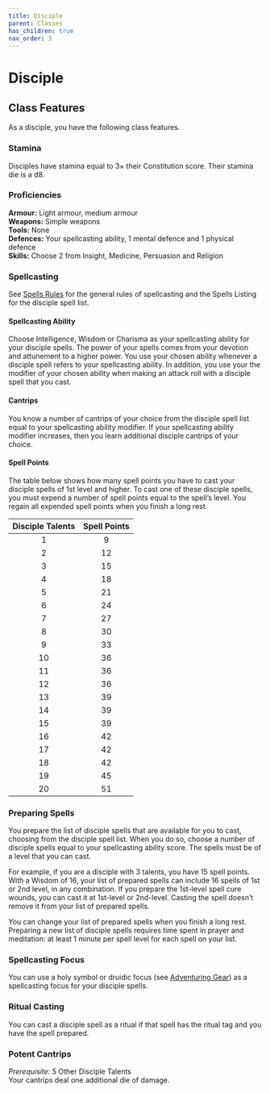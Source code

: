 ```yaml
---
title: Disciple
parent: Classes
has_children: true
nav_order: 3
---
```


# Disciple

## Class Features
As a disciple, you have the following class features.

### Stamina
Disciples have stamina equal to 3× their Constitution score. Their stamina die is a d8.

### Proficiencies
**Armour:** Light armour, medium armour<br>
**Weapons:** Simple weapons<br>
**Tools:** None<br>
**Defences:** Your spellcasting ability, 1 mental defence and 1 physical defence<br>
**Skills:** Choose 2 from Insight, Medicine, Persuasion and Religion

### Spellcasting
See [Spells Rules](https://stormchaserroleplaying.com/stormchaserRPG/Spellcasting/) for the general rules of spellcasting and the Spells Listing for the disciple spell list.

#### Spellcasting Ability
Choose Intelligence, Wisdom or Charisma as your spellcasting ability for your disciple spells. The power of your spells comes from your devotion and attunement to a higher power. You use your chosen ability whenever a disciple spell refers to your spellcasting ability. In addition, you use your the modifier of your chosen ability when making an attack roll with a disciple spell that you cast.

#### Cantrips
You know a number of cantrips of your choice from the disciple spell list equal to your spellcasting ability modifier. If your spellcasting ability modifier increases, then you learn additional disciple cantrips of your choice.

#### Spell Points
The table below shows how many spell points you have to cast your disciple spells of 1st level and higher. To cast one of these disciple spells, you must expend a number of spell points equal to the spell’s level. You regain all expended spell points when you finish a long rest.

| Disciple Talents | Spell Points |
|:----------------:|:------------:|
| 1 | 9 |
| 2 | 12 |
| 3 | 15 |
| 4 | 18 |
| 5 | 21 |
| 6 | 24 |
| 7 | 27 |
| 8 | 30 |
| 9 | 33 |
| 10 | 36 |
| 11 | 36 |
| 12 | 36 |
| 13 | 39 |
| 14 | 39 |
| 15 | 39 |
| 16 | 42 |
| 17 | 42 |
| 18 | 42 |
| 19 | 45 |
| 20 | 51 |

### Preparing Spells
You prepare the list of disciple spells that are available for you to cast, choosing from the disciple spell list. When you do so, choose a number of disciple spells equal to your spellcasting ability score. The spells must be of a level that you can cast.

For example, if you are a disciple with 3 talents, you have 15 spell points. With a Wisdom of 16, your list of prepared spells can include 16 spells of 1st or 2nd level, in any combination. If you prepare the 1st-level spell cure wounds, you can cast it at 1st-level or 2nd-level. Casting the spell doesn’t remove it from your list of prepared spells.

You can change your list of prepared spells when you finish a long rest. Preparing a new list of disciple spells requires time spent in prayer and meditation: at least 1 minute per spell level for each spell on your list.

### Spellcasting Focus
You can use a holy symbol or druidic focus (see [Adventuring Gear](https://stormchaserroleplaying.com/stormchaserRPG/Equipment/AdventuringGear/)) as a spellcasting focus for your disciple spells.

### Ritual Casting
You can cast a disciple spell as a ritual if that spell has the ritual tag and you have the spell prepared.

### Potent Cantrips
*Prerequisite:* 5 Other Disciple Talents<br>
Your cantrips deal one additional die of damage.

